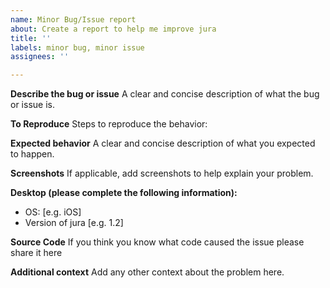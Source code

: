 ```yaml
---
name: Minor Bug/Issue report
about: Create a report to help me improve jura
title: ''
labels: minor bug, minor issue
assignees: ''

---
```


**Describe the bug or issue**
A clear and concise description of what the bug or issue is.

**To Reproduce**
Steps to reproduce the behavior:

**Expected behavior**
A clear and concise description of what you expected to happen.

**Screenshots**
If applicable, add screenshots to help explain your problem.

**Desktop (please complete the following information):**
 - OS: [e.g. iOS]
 - Version of jura [e.g. 1.2]

**Source Code**
If you think you know what code caused the issue please share it here

**Additional context**
Add any other context about the problem here.
